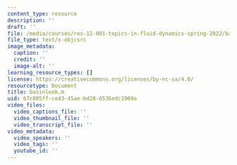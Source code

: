 ```yaml
---
content_type: resource
description: ''
draft: ''
file: /media/courses/res-12-001-topics-in-fluid-dynamics-spring-2022/basinlook.m
file_type: text/x-objcsrc
image_metadata:
  caption: ''
  credit: ''
  image-alt: ''
learning_resource_types: []
license: https://creativecommons.org/licenses/by-nc-sa/4.0/
resourcetype: Document
title: basinlook.m
uid: 67c805ff-ce43-45ae-bd28-6536edc1909a
video_files:
  video_captions_file: ''
  video_thumbnail_file: ''
  video_transcript_file: ''
video_metadata:
  video_speakers: ''
  video_tags: ''
  youtube_id: ''
---
```

